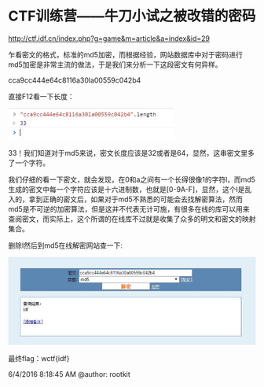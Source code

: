 # CTF训练营——牛刀小试之被改错的密码 #

http://ctf.idf.cn/index.php?g=game&m=article&a=index&id=29

乍看密文的格式，标准的md5加密，而根据经验，网站数据库中对于密码进行md5加密是非常主流的做法，于是我们来分析一下这段密文有何异样。

cca9cc444e64c8116a30la00559c042b4

直接F12看一下长度：

![](./img/0x01-1.jpg)

33！我们知道对于md5来说，密文长度应该是32或者是64，显然，这串密文里多了一个字符。

我们仔细的看一下密文，就会发现，在0和a之间有一个长得很像1的字符l，而md5生成的密文中每一个字符应该是十六进制数，也就是[0-9A-F]，显然，这个l是乱入的，拿到正确的密文后，如果对于md5不熟悉的可能会去找解密算法，然而md5是不可逆的加密算法，但是这并不代表无计可施，有很多在线的库可以用来查阅密文，而实际上，这个所谓的在线库不过就是收集了众多的明文和密文的映射集合。

删除l然后到md5在线解密网站查一下:

![](./img/0x01-2.jpg)

最终flag：wctf{idf}

6/4/2016 8:18:45 AM @author: rootkit
